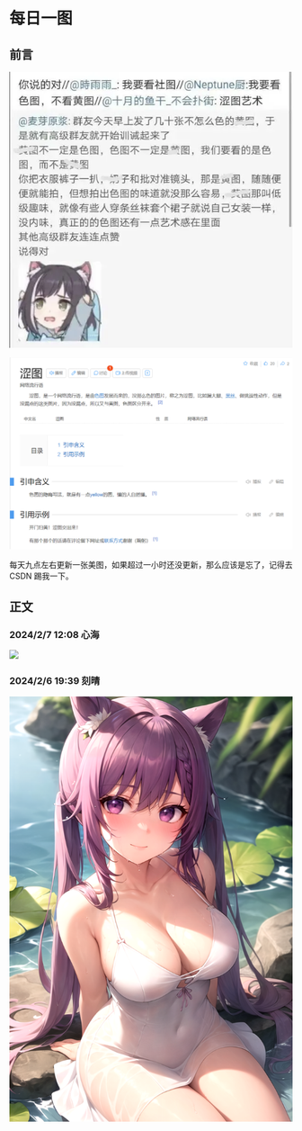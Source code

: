 # 每日一图

## 前言

![](./p1.png)

![](./p2.png)

每天九点左右更新一张美图，如果超过一小时还没更新，那么应该是忘了，记得去 CSDN 踢我一下。

## 正文

### 2024/2/7 12:08 心海

![](./p4.jpg)

### 2024/2/6 19:39 刻晴

![](./p3.jpg)
